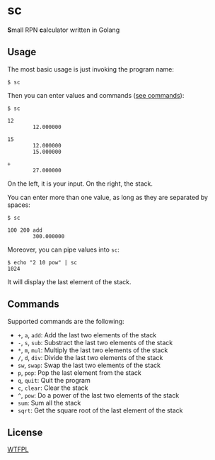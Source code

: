 # sc

**S**mall RPN **c**alculator written in Golang

## Usage

The most basic usage is just invoking the program name:

```
$ sc
```

Then you can enter values and commands ([see commands](#commands)):

```
$ sc

12
        12.000000

15
        12.000000
        15.000000

+
        27.000000
```

On the left, it is your input. On the right, the stack.

You can enter more than one value, as long as they are separated by spaces:

```
$ sc 

100 200 add
        300.000000
```

Moreover, you can pipe values into `sc`:

```
$ echo "2 10 pow" | sc 
1024
```

It will display the last element of the stack.

## Commands

Supported commands are the following:

* `+`, `a`, `add`: Add the last two elements of the stack
* `-`, `s`, `sub`: Substract the last two elements of the stack
* `*`, `m`, `mul`: Multiply the last two elements of the stack
* `/`, `d`, `div`: Divide the last two elements of the stack
* `sw`, `swap`: Swap the last two elements of the stack
* `p`, `pop`: Pop the last element from the stack
* `q`, `quit`: Quit the program
* `c`, `clear`: Clear the stack
* `^`, `pow`: Do a power of the last two elements of the stack
* `sum`: Sum all the stack
* `sqrt`: Get the square root of the last element of the stack
  
## License

[WTFPL](https://choosealicense.com/licenses/wtfpl/)
